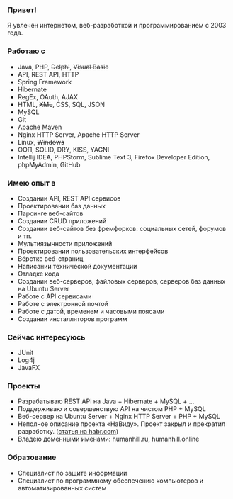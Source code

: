 ### Привет!
Я увлечён интернетом, веб-разработкой и программированием с 2003 года.

### Работаю с
* Java, PHP, ~~Delphi~~, ~~Visual Basic~~
* API, REST API, HTTP
* Spring Framework
* Hibernate
* RegEx, OAuth, AJAX
* HTML, ~~XML~~, CSS, SQL, JSON
* MySQL
* Git
* Apache Maven
* Nginx HTTP Server, ~~Apache HTTP Server~~
* Linux, ~~Windows~~
* ООП, SOLID, DRY, KISS, YAGNI
* Intellij IDEA, PHPStorm, Sublime Text 3, Firefox Developer Edition, phpMyAdmin, GitHub

### Имею опыт в
* Создании API, REST API сервисов
* Проектировании баз данных
* Парсинге веб-сайтов
* Создании CRUD приложений
* Создании веб-сайтов без фремфорков: социальных сетей, форумов и тп.
* Мультиязычности приложений
* Проектировании пользовательских интерфейсов
* Вёрстке веб-страниц
* Написании технической документации
* Отладке кода
* Создании веб-серверов, файловых серверов, серверов баз данных на Ubuntu Server
* Работе с API сервисами
* Работе с электронной почтой
* Работе с датой, временем и часовыми поясами
* Создании инсталляторов программ

### Сейчас интересуюсь
* JUnit
* Log4j
* JavaFX

### Проекты
* Разрабатываю REST API на Java + Hibernate + MySQL + ...
* Поддерживаю и совершенствую API на чистом PHP + MySQL
* Веб-сервер на Ubuntu Server + Nginx HTTP Server + PHP + MySQL
* Неполное описание проекта «НаВиду». Проект закрыл и прекратил разработку. ([статья на habr.com](https://habr.com/ru/post/136132/))
* Владею доменными именами: humanhill.ru, humanhill.online

### Образование
* Специалист по защите информации
* Специалист по программному обеспечению компьютеров и автоматизированных систем
